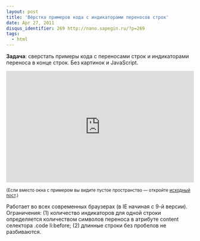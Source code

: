 ```yaml
---
layout: post
title: 'Вёрстка примеров кода с индикаторами переносов строк'
date: Apr 27, 2011
disqus_identifier: 269 http://nano.sapegin.ru/?p=269
tags:
  - html
---
```


**Задача**: сверстать примеры кода с переносами строк и индикаторами переноса в конце строк. Без картинок и JavaScript.

<!-- cut -->

<iframe style="width: 100%; height: 300px" src="http://jsfiddle.net/sapegin/fZPdb/embedded/result,css,html/" allowfullscreen="allowfullscreen" frameborder="0"></iframe>

<small>(Если вместо окна с примером вы видите пустое пространство — откройте [исходный пост](http://nano.sapegin.ru/all/vyorstka-primerov-koda-s-indikatorami-perenosov-strok).)</small>

Работает во всех современных браузерах (в IE начиная с 9-й версии). Ограничения: (1) количество индикаторов для одной строки определяется количеством символов переноса в атрибуте content селектора .code li:before; (2) длинные строки без пробелов не разбиваются.
